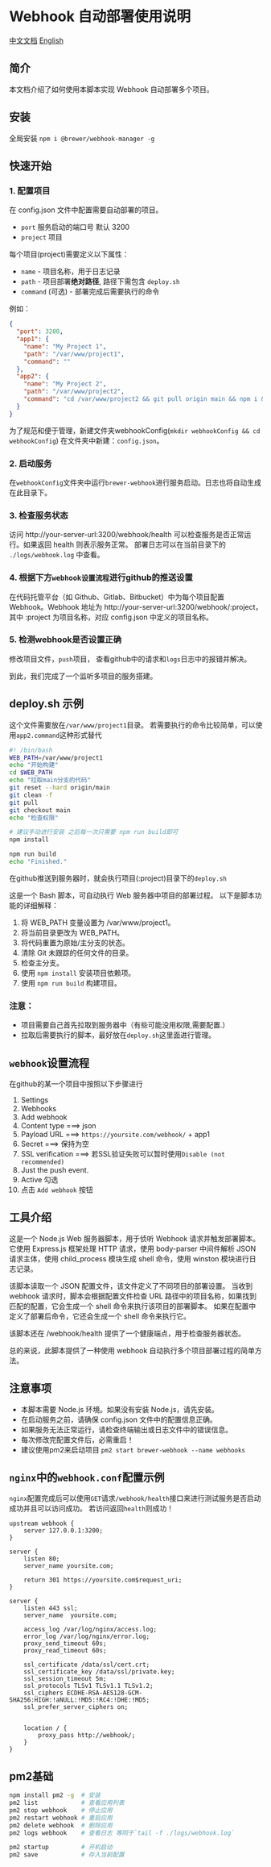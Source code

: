 # Webhook 自动部署使用说明
[中文文档](./README.md)
[English](./README_en.md)

## 简介
本文档介绍了如何使用本脚本实现 Webhook 自动部署多个项目。

## 安装
全局安装 `npm i @brewer/webhook-manager -g`

## 快速开始

### 1. 配置项目
在 config.json 文件中配置需要自动部署的项目。
- `port` 服务启动的端口号 默认 3200
- `project` 项目

每个项目(project)需要定义以下属性：

- `name` - 项目名称，用于日志记录
- `path` - 项目部署**绝对路径**, 路径下需包含 `deploy.sh` 
- `command` (可选) - 部署完成后需要执行的命令

例如：
```json
{
  "port": 3200,
  "app1": { 
    "name": "My Project 1", 
    "path": "/var/www/project1",
    "command": "" 
  },
  "app2": {
    "name": "My Project 2",
    "path": "/var/www/project2",
    "command": "cd /var/www/project2 && git pull origin main && npm i && npm run build"
  }
}

```
为了规范和便于管理，新建文件夹webhookConfig(`mkdir webhookConfig && cd webhookConfig`)
在文件夹中新建：`config.json`。

### 2. 启动服务
在`webhookConfig`文件夹中运行`brewer-webhook`进行服务启动。日志也将自动生成在此目录下。

### 3. 检查服务状态
访问 http://your-server-url:3200/webhook/health 可以检查服务是否正常运行。如果返回 health 则表示服务正常。
部署日志可以在当前目录下的 `./logs/webhook.log` 中查看。

### 4. 根据下方`webhook设置流程`进行github的推送设置
在代码托管平台（如 Github、Gitlab、Bitbucket）中为每个项目配置 Webhook。Webhook 地址为 http://your-server-url:3200/webhook/:project，其中 :project 为项目名称，对应 config.json 中定义的项目名称。

### 5. 检测webhook是否设置正确
修改项目文件，`push`项目， 查看github中的请求和`logs`日志中的报错并解决。

到此，我们完成了一个监听多项目的服务搭建。

## deploy.sh 示例
这个文件需要放在`/var/www/project1`目录。
若需要执行的命令比较简单，可以使用`app2.command`这种形式替代

```bash
#! /bin/bash
WEB_PATH=/var/www/project1
echo "开始构建"
cd $WEB_PATH
echo "拉取main分支的代码"
git reset --hard origin/main
git clean -f
git pull
git checkout main
echo "检查权限"

# 建议手动进行安装 之后每一次只需要 npm run build即可
npm install 

npm run build
echo "Finished."
```
在github推送到服务器时，就会执行项目(:project)目录下的`deploy.sh`

这是一个 Bash 脚本，可自动执行 Web 服务器中项目的部署过程。 以下是脚本功能的详细解释：

1. 将 WEB_PATH 变量设置为 /var/www/project1。
2. 将当前目录更改为 WEB_PATH。
3. 将代码重置为原始/主分支的状态。
4. 清除 Git 未跟踪的任何文件的目录。
5. 检查主分支。
6. 使用 `npm install` 安装项目依赖项。
7. 使用 `npm run build` 构建项目。

### 注意：
- 项目需要自己首先拉取到服务器中（有些可能没用权限,需要配置.）
- 拉取后需要执行的脚本，最好放在`deploy.sh`这里面进行管理。


## `webhook`设置流程
在github的某一个项目中按照以下步骤进行
1. Settings
2. Webhooks
3. Add webhook
4. Content type ===> json
5. Payload URL ===> `https://yoursite.com/webhook/` + app1
6. Secret ===> 保持为空
7. SSL verification ===> 若SSL验证失败可以暂时使用`Disable (not recommended)`
8. Just the push event.
9. Active 勾选
10. 点击 `Add webhook` 按钮


## 工具介绍
这是一个 Node.js Web 服务器脚本，用于侦听 Webhook 请求并触发部署脚本。 它使用 Express.js 框架处理 HTTP 请求，使用 body-parser 中间件解析 JSON 请求主体，使用 child_process 模块生成 shell 命令，使用 winston 模块进行日志记录。

该脚本读取一个 JSON 配置文件，该文件定义了不同项目的部署设置。 当收到 webhook 请求时，脚本会根据配置文件检查 URL 路径中的项目名称，如果找到匹配的配置，它会生成一个 shell 命令来执行该项目的部署脚本。 如果在配置中定义了部署后命令，它还会生成一个 shell 命令来执行它。

该脚本还在 /webhook/health 提供了一个健康端点，用于检查服务器状态。

总的来说，此脚本提供了一种使用 webhook 自动执行多个项目部署过程的简单方法。


## 注意事项
- 本脚本需要 Node.js 环境。如果没有安装 Node.js，请先安装。
- 在启动服务之前，请确保 config.json 文件中的配置信息正确。
- 如果服务无法正常运行，请检查终端输出或日志文件中的错误信息。
- 每次修改完配置文件后，必需重启！
- 建议使用pm2来启动项目 `pm2 start brewer-webhook --name webhooks`


## `nginx`中的`webhook.conf`配置示例

`nginx`配置完成后可以使用`GET`请求`/webhook/health`接口来进行测试服务是否启动成功并且可以访问成功。
若访问返回`health`则成功！

```
upstream webhook {
    server 127.0.0.1:3200;
}

server {
    listen 80;
    server_name yoursite.com;
    
    return 301 https://yoursite.com$request_uri;
}

server {
    listen 443 ssl;
    server_name  yoursite.com;

    access_log /var/log/nginx/access.log;
    error_log /var/log/nginx/error.log;
    proxy_send_timeout 60s;
    proxy_read_timeout 60s;

    ssl_certificate /data/ssl/cert.crt;
    ssl_certificate_key /data/ssl/private.key;
    ssl_session_timeout 5m;
    ssl_protocols TLSv1 TLSv1.1 TLSv1.2;
    ssl_ciphers ECDHE-RSA-AES128-GCM-SHA256:HIGH:!aNULL:!MD5:!RC4:!DHE:!MD5;
    ssl_prefer_server_ciphers on;


    location / {
        proxy_pass http://webhook/;
    }
}
```

## pm2基础

```bash
npm install pm2 -g  # 安装
pm2 list            # 查看应用列表
pm2 stop webhook    # 停止应用
pm2 restart webhook # 重启应用
pm2 delete webhook  # 删除应用
pm2 logs webhook    # 查看日志 等同于`tail -f ./logs/webhook.log`

pm2 startup         # 开机启动
pm2 save            # 存入当前配置
```
